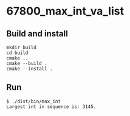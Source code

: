 # 67800_max_int_va_list

## Build and install

```console
mkdir build
cd build
cmake ..
cmake --build .
cmake --install .
```

## Run

```console
$ ./dist/bin/max_int 
Largest int in sequence is: 3145.
```


